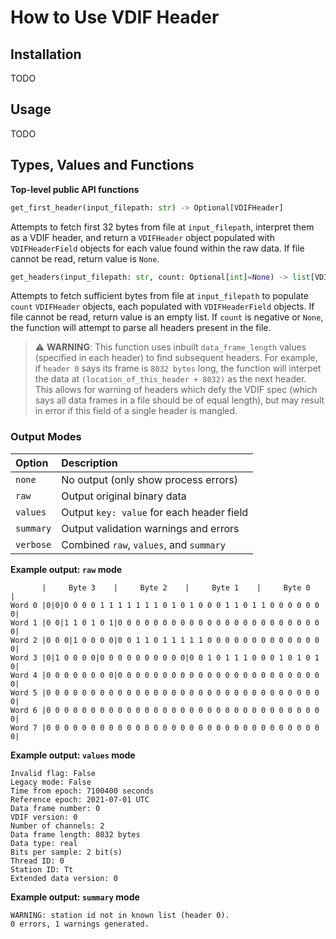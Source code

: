 # How to Use VDIF Header

## Installation

TODO

## Usage

TODO

## Types, Values and Functions

**Top-level public API functions**

```python
get_first_header(input_filepath: str) -> Optional[VDIFHeader]
```

Attempts to fetch first 32 bytes from file at `input_filepath`, interpret them as a VDIF header, and return a `VDIFHeader` object populated with `VDIFHeaderField` objects for each value found within the raw data. If file cannot be read, return value is `None`.

```python
get_headers(input_filepath: str, count: Optional[int]=None) -> list[VDIFHeader]:
```
Attempts to fetch sufficient bytes from file at `input_filepath` to populate `count` `VDIFHeader` objects, each populated with `VDIFHeaderField` objects. If file cannot be read, return value is an empty list. If `count` is negative or `None`, the function will attempt to parse all headers present in the file.

> :warning: **WARNING**: This function uses inbuilt `data_frame_length` values (specified in each header) to find subsequent headers. For example, if `header 0` says its frame is `8032 bytes` long, the function will interpet the data at `(location_of_this_header + 8032)` as the next header. This allows for warning of headers which defy the VDIF spec (which says all data frames in a file should be of equal length), but may result in error if this field of a single header is mangled.


### Output Modes

| Option | Description |
|:---|:---|
| `none` | No output (only show process errors) |
| `raw` | Output original binary data |
| `values` | Output `key: value` for each header field |
| `summary` | Output validation warnings and errors |
| `verbose` | Combined `raw`, `values`, and `summary` |

**Example output: `raw` mode**

```
       |     Byte 3    |     Byte 2    |     Byte 1    |     Byte 0    |
Word 0 |0|0|0 0 0 0 1 1 1 1 1 1 1 0 1 0 1 0 0 0 1 1 0 1 1 0 0 0 0 0 0 0|
Word 1 |0 0|1 1 0 1 0 1|0 0 0 0 0 0 0 0 0 0 0 0 0 0 0 0 0 0 0 0 0 0 0 0|
Word 2 |0 0 0|1 0 0 0 0|0 0 1 1 0 1 1 1 1 1 0 0 0 0 0 0 0 0 0 0 0 0 0 0|
Word 3 |0|1 0 0 0 0|0 0 0 0 0 0 0 0 0 0|0 0 1 0 1 1 1 0 0 0 1 0 1 0 1 0|
Word 4 |0 0 0 0 0 0 0 0|0 0 0 0 0 0 0 0 0 0 0 0 0 0 0 0 0 0 0 0 0 0 0 0|
Word 5 |0 0 0 0 0 0 0 0 0 0 0 0 0 0 0 0 0 0 0 0 0 0 0 0 0 0 0 0 0 0 0 0|
Word 6 |0 0 0 0 0 0 0 0 0 0 0 0 0 0 0 0 0 0 0 0 0 0 0 0 0 0 0 0 0 0 0 0|
Word 7 |0 0 0 0 0 0 0 0 0 0 0 0 0 0 0 0 0 0 0 0 0 0 0 0 0 0 0 0 0 0 0 0|
```

**Example output: `values` mode**

```
Invalid flag: False
Legacy mode: False
Time from epoch: 7100400 seconds
Reference epoch: 2021-07-01 UTC
Data frame number: 0
VDIF version: 0
Number of channels: 2
Data frame length: 8032 bytes
Data type: real
Bits per sample: 2 bit(s)
Thread ID: 0
Station ID: Tt
Extended data version: 0
```

**Example output: `summary` mode**

```
WARNING: station id not in known list (header 0).
0 errors, 1 warnings generated.
```
